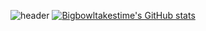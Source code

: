 ![header](https://capsule-render.vercel.app/api?type=rect&color=auto&height=300&section=header&text=To%20make%20bigbowl,%20It's%20takes%20time&fontSize=40&animation=blinking)
[![Bigbowltakestime's GitHub stats](https://github-readme-stats.vercel.app/api?username=Bigbowltakestime&theme=radical)](https://github.com/Bigbowltakestime/github-readme-stats)
